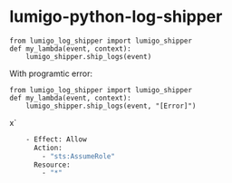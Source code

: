 # lumigo-python-log-shipper
```
from lumigo_log_shipper import lumigo_shipper
def my_lambda(event, context):
    lumigo_shipper.ship_logs(event)
```

With programtic error:
```
from lumigo_log_shipper import lumigo_shipper
def my_lambda(event, context):
    lumigo_shipper.ship_logs(event, "[Error]")
```
x`
```bash
    - Effect: Allow
      Action:
        - "sts:AssumeRole"
      Resource:
        - "*"
```